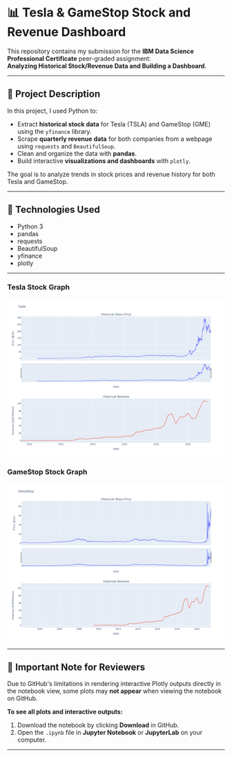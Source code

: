 # 📊 Tesla & GameStop Stock and Revenue Dashboard

This repository contains my submission for the **IBM Data Science Professional Certificate** peer-graded assignment:  
**Analyzing Historical Stock/Revenue Data and Building a Dashboard**.

---

## 📌 Project Description
In this project, I used Python to:  
- Extract **historical stock data** for Tesla (TSLA) and GameStop (GME) using the `yfinance` library.  
- Scrape **quarterly revenue data** for both companies from a webpage using `requests` and `BeautifulSoup`.  
- Clean and organize the data with **pandas**.  
- Build interactive **visualizations and dashboards** with `plotly`.  

The goal is to analyze trends in stock prices and revenue history for both Tesla and GameStop.

---

## 🚀 Technologies Used
- Python 3  
- pandas  
- requests  
- BeautifulSoup  
- yfinance  
- plotly  

---

### Tesla Stock Graph
![Tesla Stock](images/Tesla_Stock_Graph.png)

### GameStop Stock Graph
![GameStop Stock](images/GameStop_Stock_Graph.png)

---

## 📌 Important Note for Reviewers

Due to GitHub's limitations in rendering interactive Plotly outputs directly in the notebook view, some plots may **not appear** when viewing the notebook on GitHub.

**To see all plots and interactive outputs:**

1. Download the notebook by clicking **Download** in GitHub.  
2. Open the `.ipynb` file in **Jupyter Notebook** or **JupyterLab** on your computer.  

---

